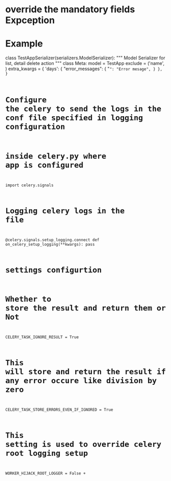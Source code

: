 # override the mandatory fields Expception
# Example

class TestAppSerializer(serializers.ModelSerializer):
    """
    Model Serializer for list, detail delete action
    """
    class Meta:
        model = TestApp
        exclude = ('name', )
        extra_kwargs = {
            'days': {
                "error_messages": {
                    "<code>": "Error mesage",
                }
            },
        }


# Configure the  celery to send the logs in the conf file specified in logging configuration
# inside celery.py where app is configured

import celery.signals

# Logging celery logs in the file
@celery.signals.setup_logging.connect
def on_celery_setup_logging(**kwargs):
    pass

# settings configurtion
# Whether to store the result and return them or Not
CELERY_TASK_IGNORE_RESULT = True
# This will store and return the result if any error occure like division by zero
CELERY_TASK_STORE_ERRORS_EVEN_IF_IGNORED = True
# This setting is used to override celery root logging setup
WORKER_HIJACK_ROOT_LOGGER = False
+ 
